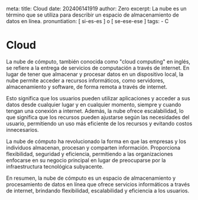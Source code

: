meta:
  title: Cloud
  date: 202406141919
  author: Zero
  excerpt: La nube es un término que se utiliza para describir un espacio de almacenamiento de datos en línea.
  pronuntiation: [ si-es-es ] o [ se-ese-ese ]
  tags:
    - C

# Cloud
La nube de cómputo, también conocida como "cloud computing" en inglés, se refiere a la entrega de servicios de computación a través de internet. En lugar de tener que almacenar y procesar datos en un dispositivo local, la nube permite acceder a recursos informáticos, como servidores, almacenamiento y software, de forma remota a través de internet.

Esto significa que los usuarios pueden utilizar aplicaciones y acceder a sus datos desde cualquier lugar y en cualquier momento, siempre y cuando tengan una conexión a internet. Además, la nube ofrece escalabilidad, lo que significa que los recursos pueden ajustarse según las necesidades del usuario, permitiendo un uso más eficiente de los recursos y evitando costos innecesarios.

La nube de cómputo ha revolucionado la forma en que las empresas y los individuos almacenan, procesan y comparten información. Proporciona flexibilidad, seguridad y eficiencia, permitiendo a las organizaciones enfocarse en su negocio principal en lugar de preocuparse por la infraestructura tecnológica subyacente.

En resumen, la nube de cómputo es un espacio de almacenamiento y procesamiento de datos en línea que ofrece servicios informáticos a través de internet, brindando flexibilidad, escalabilidad y eficiencia a los usuarios.
